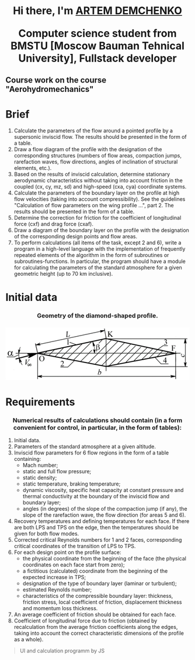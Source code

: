<h1 align="center">Hi there, I'm <a href="https://t.me/artemasdemas" target="_blank">ARTEM DEMCHENKO</a> 
<p align="center">Computer science student from BMSTU [Moscow Bauman Tehnical University], Fullstack developer</p>

## Course work on the course "Aerohydromechanics"

# Brief
1. Calculate the parameters of the flow around a pointed profile by a supersonic inviscid flow. The results should be presented in the form of a table.
2. Draw a flow diagram of the profile with the designation of the corresponding structures (numbers of flow areas, compaction jumps, rarefaction waves, flow directions, angles of inclination of structural elements, etc.).
3. Based on the results of inviscid calculation, determine stationary aerodynamic characteristics without taking into account friction in the coupled (cx, cy, mz, sd) and high-speed (cxa, cya) coordinate systems.
4. Calculate the parameters of the boundary layer on the profile at high flow velocities (taking into account compressibility). See the guidelines "Calculation of flow parameters on the wing profile ...", part 2. The results should be presented in the form of a table.
5. Determine the correction for friction for the coefficient of longitudinal force (cxf) and drag force (cxaf).
6. Draw a diagram of the boundary layer on the profile with the designation of the corresponding design points and flow areas.
7. To perform calculations (all items of the task, except 2 and 6), write a program in a high-level language with the implementation of frequently repeated elements of the algorithm in the form of subroutines or subroutines-functions. In particular, the program should have a module for calculating the parameters of the standard atmosphere for a given geometric height (up to 70 km inclusive).
 
# Initial data
<h3 align="center">Geometry of the diamond-shaped profile.<h3>
<img src="romb.png" alt="Basic geometric parameters">

# Requirements
<h3 align="center">Numerical results of calculations should contain (in a form convenient for control, in particular, in the form of tables):</h3>

1. Initial data.
2. Parameters of the standard atmosphere at a given altitude.
3. Inviscid flow parameters for 6 flow regions in the form of a table containing:
    - Mach number; 
	- static and full flow pressure;
	- static density;
	- static temperature, braking temperature;
	- dynamic viscosity, specific heat capacity at constant pressure and thermal conductivity at the boundary of the inviscid flow and boundary layer;
	- angles (in degrees) of the slope of the compaction jump (if any), the slope of the rarefaction wave, the flow direction (for areas 5 and 6).
4. Recovery temperatures and defining temperatures for each face. If there are both LPS and TPS on the edge, then the temperatures should be given for both flow modes.
5. Corrected critical Reynolds numbers for 1 and 2 faces, corresponding critical coordinates of the transition of LPS to TPS.
6. For each design point on the profile surface:
    - the physical coordinate from the beginning of the face (the physical coordinates on each face start from zero);
    - a fictitious (calculated) coordinate from the beginning of the expected increase in TPS;
    - designation of the type of boundary layer (laminar or turbulent);
    - estimated Reynolds number;
    - characteristics of the compressible boundary layer: thickness, friction stress, local coefficient of friction, displacement thickness and momentum loss thickness.
7. An average coefficient of friction should be obtained for each face.
8. Coefficient of longitudinal force due to friction (obtained by recalculation from the average friction coefficients along the edges, taking into account the correct characteristic dimensions of the profile as a whole).

> UI and calculation programm by JS
